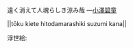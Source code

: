 遠く消えて人魂らしき涼み哉
—[小澤碧童](https://ja.wikipedia.org/wiki/小澤碧童)

||tōku kiete hitodamarashiki suzumi kana||

浮世絵: